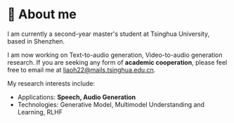 # 👋 About me
I am currently a second-year master's student at Tsinghua University, based in Shenzhen. 

I am now working on Text-to-audio generation, Video-to-audio generation research. If you are seeking any form of **academic cooperation**, please feel free to email me at [liaoh22@mails.tsinghua.edu.cn](mailto:liaoh22@mails.tsinghua.edu.cn).

My research interests include:
- Applications: **Speech, Audio Generation**
- Technologies: Generative Model, Multimodel Understanding and Learning, RLHF

